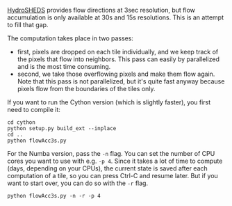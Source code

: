 [HydroSHEDS](https://www.hydrosheds.org) provides flow directions at 3sec
resolution, but flow accumulation is only available at 30s and 15s resolutions.
This is an attempt to fill that gap.

The computation takes place in two passes:
- first, pixels are dropped on each tile individually, and we keep track of the
  pixels that flow into neighbors. This pass can easily by parallelized and is
the most time consuming.
- second, we take those overflowing pixels and make them flow again. Note that
  this pass is not parallelized, but it's quite fast anyway because pixels flow
from the boundaries of the tiles only.

If you want to run the Cython version (which is slightly faster), you first need
to compile it:

```
cd cython
python setup.py build_ext --inplace
cd ..
python flowAcc3s.py
```

For the Numba version, pass the `-n` flag. You can set the number of CPU cores
you want to use with e.g. `-p 4`. Since it takes a lot of time to compute (days,
depending on your CPUs), the current state is saved after each computation of a
tile, so you can press Ctrl-C and resume later. But if you want to start over,
you can do so with the `-r` flag.

```
python flowAcc3s.py -n -r -p 4
```
